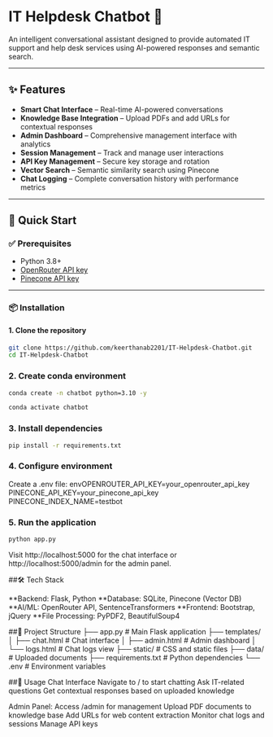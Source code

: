 # IT Helpdesk Chatbot 🤖  

An intelligent conversational assistant designed to provide automated IT support and help desk services using AI-powered responses and semantic search.

---

## ✨ Features

- **Smart Chat Interface** – Real-time AI-powered conversations  
- **Knowledge Base Integration** – Upload PDFs and add URLs for contextual responses  
- **Admin Dashboard** – Comprehensive management interface with analytics  
- **Session Management** – Track and manage user interactions  
- **API Key Management** – Secure key storage and rotation  
- **Vector Search** – Semantic similarity search using Pinecone  
- **Chat Logging** – Complete conversation history with performance metrics  

---

## 🚀 Quick Start

### ✅ Prerequisites

- Python 3.8+  
- [OpenRouter API key](https://openrouter.ai)  
- [Pinecone API key](https://www.pinecone.io)  

---

### 📦 Installation

#### 1. Clone the repository

```bash
git clone https://github.com/keerthanab2201/IT-Helpdesk-Chatbot.git
cd IT-Helpdesk-Chatbot
```
### 2. Create conda environment

```bash
conda create -n chatbot python=3.10 -y
```
```bash
conda activate chatbot
```
### 3. Install dependencies

```bash
pip install -r requirements.txt
```
### 4. Configure environment
Create a .env file:
envOPENROUTER_API_KEY=your_openrouter_api_key
PINECONE_API_KEY=your_pinecone_api_key
PINECONE_INDEX_NAME=testbot

### 5. Run the application

```bash
python app.py
```
Visit http://localhost:5000 for the chat interface or http://localhost:5000/admin for the admin panel.

##🛠️ Tech Stack

**Backend: Flask, Python
**Database: SQLite, Pinecone (Vector DB)
**AI/ML: OpenRouter API, SentenceTransformers
**Frontend: Bootstrap, jQuery
**File Processing: PyPDF2, BeautifulSoup4

##📁 Project Structure
├── app.py                 # Main Flask application
├── templates/
│   ├── chat.html         # Chat interface
│   ├── admin.html        # Admin dashboard
│   └── logs.html         # Chat logs view
├── static/               # CSS and static files
├── data/                 # Uploaded documents
├── requirements.txt      # Python dependencies
└── .env                  # Environment variables

##🔧 Usage
Chat Interface
Navigate to / to start chatting
Ask IT-related questions
Get contextual responses based on uploaded knowledge

Admin Panel:
Access /admin for management
Upload PDF documents to knowledge base
Add URLs for web content extraction
Monitor chat logs and sessions
Manage API keys
